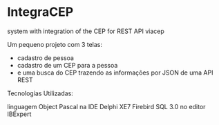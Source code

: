 # IntegraCEP
system with integration of the CEP for REST API   viacep 

Um pequeno projeto com 3 telas:

- cadastro de pessoa
- cadastro de um CEP para a pessoa 
- e uma busca do CEP trazendo as informações por JSON de uma API REST 

Tecnologias Utilizadas:

linguagem Object Pascal na IDE Delphi XE7
Firebird SQL 3.0 no editor IBExpert
